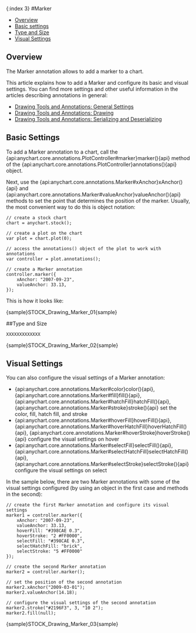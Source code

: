 {:index 3}
#Marker

* [Overview](#overview)
* [Basic settings](#basic_settings)
* [Type and Size](#type_and_size)
* [Visual Settings](#visual_settings)

## Overview

The Marker annotation allows to add a marker to a chart.

This article explains how to add a Marker and configure its basic and visual settings. You can find more settings and other useful information in the articles describing annotations in general:

* [Drawing Tools and Annotations: General Settings](General_Settings)
* [Drawing Tools and Annotations: Drawing](Drawing)
* [Drawing Tools and Annotations: Serializing and Deserializing](Serializing_Deserializing)

## Basic Settings

To add a Marker annotation to a chart, call the {api:anychart.core.annotations.PlotController#marker}marker(){api} method of the {api:anychart.core.annotations.PlotController}annotations(){api} object.

Next, use the {api:anychart.core.annotations.Marker#xAnchor}xAnchor(){api} and {api:anychart.core.annotations.Marker#valueAnchor}valueAnchor(){api} methods to set the point that determines the position of the marker. Usually, the most convenient way to do this is object notation:

```
// create a stock chart
chart = anychart.stock();

// create a plot on the chart
var plot = chart.plot(0);

// access the annotations() object of the plot to work with annotations
var controller = plot.annotations();

// create a Marker annotation
controller.marker({
    xAnchor: "2007-09-23",
    valueAnchor: 33.13,
});
```

This is how it looks like:

{sample}STOCK\_Drawing\_Marker\_01{sample}

##Type and Size

```
XXXXXXXXXXXXX
```

{sample}STOCK\_Drawing\_Marker\_02{sample}

## Visual Settings

You can also configure the visual settings of a Marker annotation:

* {api:anychart.core.annotations.Marker#color}color(){api}, {api:anychart.core.annotations.Marker#fill}fill(){api}, {api:anychart.core.annotations.Marker#hatchFill}hatchFill(){api}, {api:anychart.core.annotations.Marker#stroke}stroke(){api} set the color, fill, hatch fill, and stroke
* {api:anychart.core.annotations.Marker#hoverFill}hoverFill(){api}, {api:anychart.core.annotations.Marker#hoverHatchFill}hoverHatchFill(){api}, {api:anychart.core.annotations.Marker#hoverStroke}hoverStroke(){api} configure the visual settings on hover
* {api:anychart.core.annotations.Marker#selectFill}selectFill(){api}, {api:anychart.core.annotations.Marker#selectHatchFill}selectHatchFill(){api}, {api:anychart.core.annotations.Marker#selectStroke}selectStroke(){api} configure the visual settings on select

In the sample below, there are two Marker annotations with some of the visual settings configured (by using an object in the first case and methods in the second):

```
// create the first Marker annotation and configure its visual settings
marker1 = controller.marker({
    xAnchor: "2007-09-23",
    valueAnchor: 33.13,
    hoverFill: "#398CAE 0.3",
    hoverStroke: "2 #FF0000",
    selectFill: "#398CAE 0.3",
    selectHatchFill: "brick",
    selectStroke: "5 #FF0000"
});

// create the second Marker annotation
marker2 = controller.marker();

// set the position of the second annotation
marker2.xAnchor("2009-03-01");
marker2.valueAnchor(14.18);
 
// configure the visual settings of the second annotation
marker2.stroke("#2196F3", 3, "10 2");
marker2.fill(null);
```

{sample}STOCK\_Drawing\_Marker\_03{sample}

